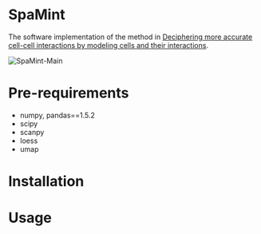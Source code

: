 # SpaMint
The software implementation of the method in 
[Deciphering more accurate cell-cell interactions by modeling cells and their interactions]().

<img src="https://github.com/deepomicslab/SpexMod/raw/main/main.jpg" alt="SpaMint-Main">

# Pre-requirements
* numpy, pandas==1.5.2
* scipy
* scanpy
* loess
* umap
  

# Installation

# Usage


